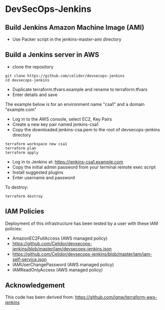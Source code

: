 # DevSecOps-Jenkins

## Build Jenkins Amazon Machine Image (AMI)

* Use Packer script in the jenkins-master-ami directory

## Build a Jenkins server in AWS

* clone the repository

```
git clone https://github.com/celidor/devsecops-jenkins
cd devsecops-jenkins
```

* Duplicate terraform.tfvars.example and rename to terraform.tfvars
* Enter details and save

The example below is for an environment name "csa1" and a domain "example.com"

* Log in to the AWS console, select EC2, Key Pairs
* Create a new key pair named jenkins-csa1
* Copy the downloaded jenkins-csa.pem to the root of devsecops-jenkins directory

```
terraform workspace new csa1
terraform plan
terraform apply
```
* Log in to Jenkins at: https://jenkins-csa1.example.com
* Copy the initial admin password from your terminal remote exec script
* Install suggested plugins
* Enter username and password

To destroy:
```
terraform destroy
```

## IAM Policies

Deployment of this infrastructure has been tested by a user with these IAM policies:

* AmazonEC2FullAccess (AWS managed policy)
* https://github.com/Celidor/devsecops-jenkins/blob/master/iam/devsecops-jenkins.json
* https://github.com/Celidor/devsecops-jenkins/blob/master/iam/iam-self-service.json
* IAMUserChangePassword (AWS managed policy)
* IAMReadOnlyAccess (AWS managed policy)

## Acknowledgement

This code has been derived from: https://github.com/ignw/terraform-aws-jenkins
